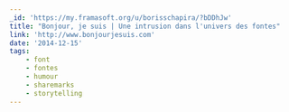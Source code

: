 ```yaml
---
_id: 'https://my.framasoft.org/u/borisschapira/?bDDhJw'
title: "Bonjour, je suis | Une intrusion dans l'univers des fontes"
link: 'http://www.bonjourjesuis.com'
date: '2014-12-15'
tags:
    - font
    - fontes
    - humour
    - sharemarks
    - storytelling
---
```


<div class="markdown"><p></p></div>
